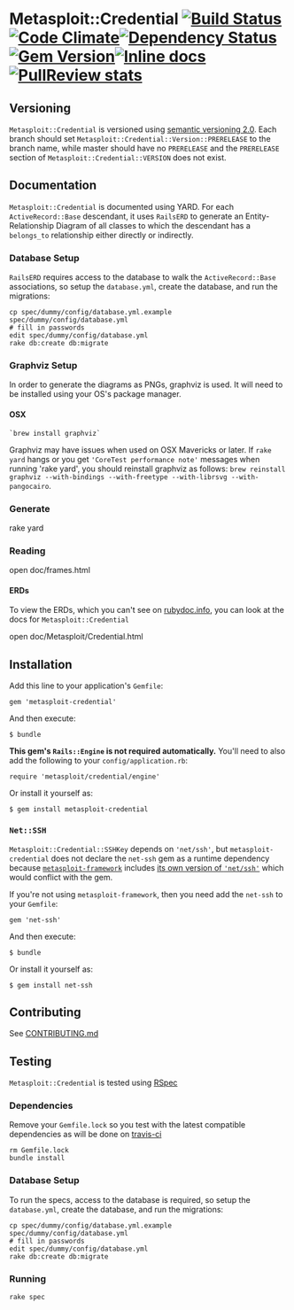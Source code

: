 # Metasploit::Credential [![Build Status](https://travis-ci.org/rapid7/metasploit-credential.svg?branch=master)](https://travis-ci.org/rapid7/metasploit-credential)[![Code Climate](https://codeclimate.com/github/rapid7/metasploit-credential.png)](https://codeclimate.com/github/rapid7/metasploit-credential)[![Dependency Status](https://gemnasium.com/rapid7/metasploit-credential.svg)](https://gemnasium.com/rapid7/metasploit-credential)[![Gem Version](https://badge.fury.io/rb/metasploit-credential.svg)](http://badge.fury.io/rb/metasploit-credential)[![Inline docs](http://inch-ci.org/github/rapid7/metasploit-credential.svg)](http://inch-ci.org/github/rapid7/metasploit-credential)[![PullReview stats](https://www.pullreview.com/github/rapid7/metasploit-credential/badges/master.svg)](https://www.pullreview.com/github/rapid7/metasploit-credential/reviews/master)

## Versioning

`Metasploit::Credential` is versioned using [semantic versioning 2.0](http://semver.org/spec/v2.0.0.html).  Each branch
should set `Metasploit::Credential::Version::PRERELEASE` to the branch name, while master should have no `PRERELEASE`
and the `PRERELEASE` section of `Metasploit::Credential::VERSION` does not exist.

## Documentation

`Metasploit::Credential` is documented using YARD.  For each `ActiveRecord::Base` descendant, it uses `RailsERD` to
generate an Entity-Relationship Diagram of all classes to which the descendant has a `belongs_to` relationship either
directly or indirectly.

### Database Setup

`RailsERD` requires access to the database to walk the `ActiveRecord::Base` associations, so setup the `database.yml`,
create the database, and run the migrations:

    cp spec/dummy/config/database.yml.example spec/dummy/config/database.yml
    # fill in passwords
    edit spec/dummy/config/database.yml
    rake db:create db:migrate
    
### Graphviz Setup

In order to generate the diagrams as PNGs, graphviz is used.  It will need to be installed using your OS's package
manager.

#### OSX

    `brew install graphviz`

Graphviz may have issues when used on OSX Mavericks or later.  If `rake yard` hangs or you get
`'CoreTest performance note'` messages when running 'rake yard', you should reinstall graphviz as follows:
`brew reinstall graphviz --with-bindings --with-freetype --with-librsvg --with-pangocairo`.

### Generate

   rake yard
   
### Reading

   open doc/frames.html
   
#### ERDs

To view the ERDs, which you can't see on [rubydoc.info](http://rubydoc.info/gems/metasploit-credential), you can look
at the docs for `Metasploit::Credential`

   open doc/Metasploit/Credential.html

## Installation

Add this line to your application's `Gemfile`:

    gem 'metasploit-credential'

And then execute:

    $ bundle
    
**This gem's `Rails::Engine` is not required automatically.** You'll need to also add the following to your `config/application.rb`:

    require 'metasploit/credential/engine'

Or install it yourself as:

    $ gem install metasploit-credential

### `Net::SSH`

`Metasploit::Credential::SSHKey` depends on `'net/ssh'`, but `metasploit-credential` does not declare the `net-ssh` gem
as a runtime dependency because [`metasploit-framework`](https://github.com/rapid7/metasploit-framework) includes
[its own version of `'net/ssh'`](https://github.com/rapid7/metasploit-framework/blob/master/lib/net/ssh.rb) which would
conflict with the gem.

If you're not using `metasploit-framework`, then you need add the `net-ssh` to your `Gemfile`:

    gem 'net-ssh'

And then execute:

    $ bundle

Or install it yourself as:

    $ gem install net-ssh

## Contributing

See [CONTRIBUTING.md](CONTRIBUTING.md)

## Testing

`Metasploit::Credential` is tested using [RSpec](https://github.com/rspec/rspec)

### Dependencies

Remove your `Gemfile.lock` so you test with the latest compatible dependencies as will be done on
[travis-ci](https://travis-ci.org/rapid7/metasploit-credential)

    rm Gemfile.lock
    bundle install

### Database Setup

To run the specs, access to the database is required, so setup the `database.yml`, create the database, and run the
migrations:

    cp spec/dummy/config/database.yml.example spec/dummy/config/database.yml
    # fill in passwords
    edit spec/dummy/config/database.yml
    rake db:create db:migrate

### Running

    rake spec
